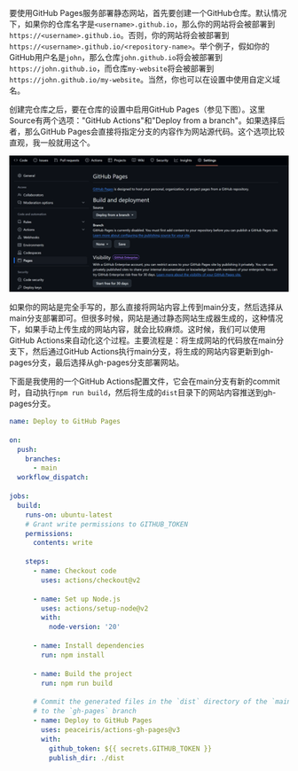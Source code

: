 要使用GitHub Pages服务部署静态网站，首先要创建一个GitHub仓库。默认情况下，如果你的仓库名字是`<username>.github.io`，那么你的网站将会被部署到`https://<username>.github.io`。否则，你的网站将会被部署到`https://<username>.github.io/<repository-name>`。举个例子，假如你的GitHub用户名是`john`，那么仓库`john.github.io`将会被部署到`https://john.github.io`，而仓库`my-website`将会被部署到`https://john.github.io/my-website`。当然，你也可以在设置中使用自定义域名。

创建完仓库之后，要在仓库的设置中启用GitHub Pages（参见下图）。这里Source有两个选项："GitHub Actions"和"Deploy from a branch"。如果选择后者，那么GitHub Pages会直接将指定分支的内容作为网站源代码。这个选项比较直观，我一般就用这个。

![](page-settings.png)

如果你的网站是完全手写的，那么直接将网站内容上传到main分支，然后选择从main分支部署即可。但很多时候，网站是通过静态网站生成器生成的，这种情况下，如果手动上传生成的网站内容，就会比较麻烦。这时候，我们可以使用GitHub Actions来自动化这个过程。主要流程是：将生成网站的代码放在main分支下，然后通过GitHub Actions执行main分支，将生成的网站内容更新到gh-pages分支，最后选择从gh-pages分支部署网站。

下面是我使用的一个GitHub Actions配置文件，它会在main分支有新的commit时，自动执行`npm run build`，然后将生成的`dist`目录下的网站内容推送到gh-pages分支。

```yaml
name: Deploy to GitHub Pages

on:
  push:
    branches:
      - main
  workflow_dispatch:

jobs:
  build:
    runs-on: ubuntu-latest
    # Grant write permissions to GITHUB_TOKEN
    permissions:
      contents: write

    steps:
      - name: Checkout code
        uses: actions/checkout@v2

      - name: Set up Node.js
        uses: actions/setup-node@v2
        with:
          node-version: '20'

      - name: Install dependencies
        run: npm install

      - name: Build the project
        run: npm run build

      # Commit the generated files in the `dist` directory of the `main` branch
      # to the `gh-pages` branch
      - name: Deploy to GitHub Pages
        uses: peaceiris/actions-gh-pages@v3
        with:
          github_token: ${{ secrets.GITHUB_TOKEN }}
          publish_dir: ./dist
```
